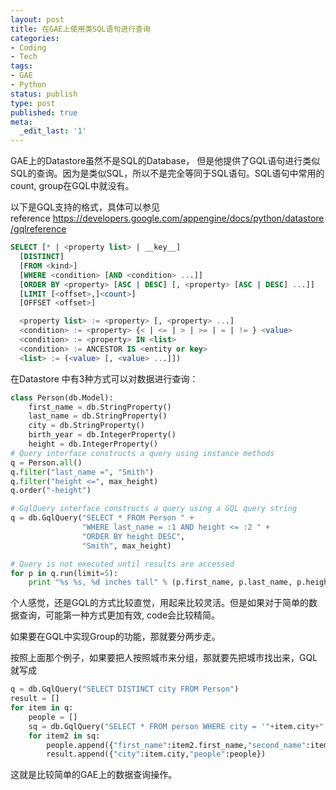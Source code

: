 ```yaml
---
layout: post
title: 在GAE上使用类SQL语句进行查询
categories:
- Coding
- Tech
tags:
- GAE
- Python
status: publish
type: post
published: true
meta:
  _edit_last: '1'
---
```

GAE上的Datastore虽然不是SQL的Database， 但是他提供了GQL语句进行类似SQL的查询。因为是类似SQL，所以不是完全等同于SQL语句。SQL语句中常用的count, group在GQL中就没有。

以下是GQL支持的格式，具体可以参见reference <a href="https://developers.google.com/appengine/docs/python/datastore/gqlreference" target="_blank">https://developers.google.com/appengine/docs/python/datastore/gqlreference</a>
```sql
SELECT [* | <property list> | __key__]
  [DISTINCT]
  [FROM <kind>]
  [WHERE <condition> [AND <condition> ...]]
  [ORDER BY <property> [ASC | DESC] [, <property> [ASC | DESC] ...]]
  [LIMIT [<offset>,]<count>]
  [OFFSET <offset>]

  <property list> := <property> [, <property> ...]
  <condition> := <property> {< | <= | > | >= | = | != } <value>
  <condition> := <property> IN <list>
  <condition> := ANCESTOR IS <entity or key>
  <list> := (<value> [, <value> ...]])
```

在Datastore 中有3种方式可以对数据进行查询：
```python
class Person(db.Model):
	first_name = db.StringProperty()
	last_name = db.StringProperty()
	city = db.StringProperty()
	birth_year = db.IntegerProperty()
	height = db.IntegerProperty()
# Query interface constructs a query using instance methods
q = Person.all()
q.filter("last_name =", "Smith")
q.filter("height <=", max_height)
q.order("-height")

# GqlQuery interface constructs a query using a GQL query string
q = db.GqlQuery("SELECT * FROM Person " +
                "WHERE last_name = :1 AND height <= :2 " +
                "ORDER BY height DESC",
                "Smith", max_height)

# Query is not executed until results are accessed
for p in q.run(limit=5):
	print "%s %s, %d inches tall" % (p.first_name, p.last_name, p.height)
```

个人感觉，还是GQL的方式比较直觉，用起来比较灵活。但是如果对于简单的数据查询，可能第一种方式更加有效, code会比较精简。

如果要在GQL中实现Group的功能，那就要分两步走。

按照上面那个例子，如果要把人按照城市来分组，那就要先把城市找出来，GQL就写成
```python
q = db.GqlQuery("SELECT DISTINCT city FROM Person")
result = []
for item in q:
	people = []
	sq = db.GqlQuery("SELECT * FROM person WHERE city = '"+item.city+"'")
	for item2 in sq:
		people.append({"first_name":item2.first_name,"second_name":item2.second_name})
		result.append({"city":item.city,"people":people})
```
这就是比较简单的GAE上的数据查询操作。
